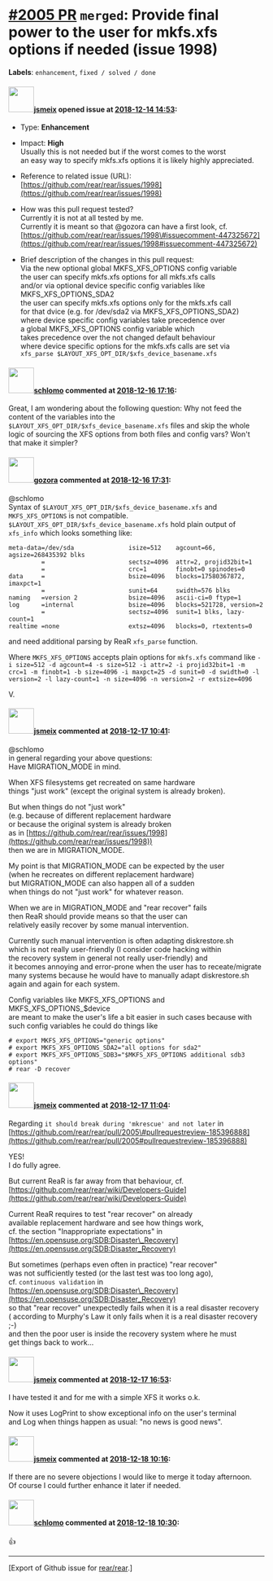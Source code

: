 [\#2005 PR](https://github.com/rear/rear/pull/2005) `merged`: Provide final power to the user for mkfs.xfs options if needed (issue 1998)
=========================================================================================================================================

**Labels**: `enhancement`, `fixed / solved / done`

#### <img src="https://avatars.githubusercontent.com/u/1788608?u=925fc54e2ce01551392622446ece427f51e2f0ce&v=4" width="50">[jsmeix](https://github.com/jsmeix) opened issue at [2018-12-14 14:53](https://github.com/rear/rear/pull/2005):

-   Type: **Enhancement**

-   Impact: **High**  
    Usually this is not needed but if the worst comes to the worst  
    an easy way to specify mkfs.xfs options it is likely highly
    appreciated.

-   Reference to related issue (URL):  
    [https://github.com/rear/rear/issues/1998](https://github.com/rear/rear/issues/1998)

-   How was this pull request tested?  
    Currently it is not at all tested by me.  
    Currently it is meant so that @gozora can have a first look, cf.  
    [https://github.com/rear/rear/issues/1998\#issuecomment-447325672](https://github.com/rear/rear/issues/1998#issuecomment-447325672)

-   Brief description of the changes in this pull request:  
    Via the new optional global MKFS\_XFS\_OPTIONS config variable  
    the user can specify mkfs.xfs options for all mkfs.xfs calls  
    and/or via optional device specific config variables like  
    MKFS\_XFS\_OPTIONS\_SDA2  
    the user can specify mkfs.xfs options only for the mkfs.xfs call  
    for that dvice (e.g. for /dev/sda2 via MKFS\_XFS\_OPTIONS\_SDA2)  
    where device specific config variables take precedence over  
    a global MKFS\_XFS\_OPTIONS config variable which  
    takes precedence over the not changed default behaviour  
    where device specific options for the mkfs.xfs calls are set via  
    `xfs_parse $LAYOUT_XFS_OPT_DIR/$xfs_device_basename.xfs`

#### <img src="https://avatars.githubusercontent.com/u/101384?v=4" width="50">[schlomo](https://github.com/schlomo) commented at [2018-12-16 17:16](https://github.com/rear/rear/pull/2005#issuecomment-447659939):

Great, I am wondering about the following question: Why not feed the
content of the variables into the
`$LAYOUT_XFS_OPT_DIR/$xfs_device_basename.xfs` files and skip the whole
logic of sourcing the XFS options from both files and config vars? Won't
that make it simpler?

#### <img src="https://avatars.githubusercontent.com/u/12116358?u=1c5ba9dcee5ca3082f03029a7fbe647efd30eb49&v=4" width="50">[gozora](https://github.com/gozora) commented at [2018-12-16 17:31](https://github.com/rear/rear/pull/2005#issuecomment-447661083):

@schlomo  
Syntax of `$LAYOUT_XFS_OPT_DIR/$xfs_device_basename.xfs` and
`MKFS_XFS_OPTIONS` is not compatible.  
`$LAYOUT_XFS_OPT_DIR/$xfs_device_basename.xfs` hold plain output of
`xfs_info` which looks something like:

    meta-data=/dev/sda               isize=512    agcount=66, agsize=268435392 blks
             =                       sectsz=4096  attr=2, projid32bit=1
             =                       crc=1        finobt=0 spinodes=0
    data     =                       bsize=4096   blocks=17580367872, imaxpct=1
             =                       sunit=64     swidth=576 blks
    naming   =version 2              bsize=4096   ascii-ci=0 ftype=1
    log      =internal               bsize=4096   blocks=521728, version=2
             =                       sectsz=4096  sunit=1 blks, lazy-count=1
    realtime =none                   extsz=4096   blocks=0, rtextents=0

and need additional parsing by ReaR `xfs_parse` function.

Where `MKFS_XFS_OPTIONS` accepts plain options for `mkfs.xfs` command
like
`-i size=512 -d agcount=4 -s size=512 -i attr=2 -i projid32bit=1 -m crc=1 -m finobt=1 -b size=4096 -i maxpct=25 -d sunit=0 -d swidth=0 -l version=2 -l lazy-count=1 -n size=4096 -n version=2 -r extsize=4096`

V.

#### <img src="https://avatars.githubusercontent.com/u/1788608?u=925fc54e2ce01551392622446ece427f51e2f0ce&v=4" width="50">[jsmeix](https://github.com/jsmeix) commented at [2018-12-17 10:41](https://github.com/rear/rear/pull/2005#issuecomment-447799986):

@schlomo  
in general regarding your above questions:  
Have MIGRATION\_MODE in mind.

When XFS filesystems get recreated on same hardware  
things "just work" (except the original system is already broken).

But when things do not "just work"  
(e.g. because of different replacement hardware  
or because the original system is already broken  
as in
[https://github.com/rear/rear/issues/1998](https://github.com/rear/rear/issues/1998))  
then we are in MIGRATION\_MODE.

My point is that MIGRATION\_MODE can be expected by the user  
(when he recreates on different replacement hardware)  
but MIGRATION\_MODE can also happen all of a sudden  
when things do not "just work" for whatever reason.

When we are in MIGRATION\_MODE and "rear recover" fails  
then ReaR should provide means so that the user can  
relatively easily recover by some manual intervention.

Currently such manual intervention is often adapting diskrestore.sh  
which is not really user-friendly (I consider code hacking within  
the recovery system in general not really user-friendly) and  
it becomes annoying and error-prone when the user has to
receate/migrate  
many systems because he would have to manually adapt diskrestore.sh  
again and again for each system.

Config variables like MKFS\_XFS\_OPTIONS and
MKFS\_XFS\_OPTIONS\_$device  
are meant to make the user's life a bit easier in such cases because
with  
such config variables he could do things like

    # export MKFS_XFS_OPTIONS="generic options"
    # export MKFS_XFS_OPTIONS_SDA2="all options for sda2"
    # export MKFS_XFS_OPTIONS_SDB3="$MKFS_XFS_OPTIONS additional sdb3 options"
    # rear -D recover

#### <img src="https://avatars.githubusercontent.com/u/1788608?u=925fc54e2ce01551392622446ece427f51e2f0ce&v=4" width="50">[jsmeix](https://github.com/jsmeix) commented at [2018-12-17 11:04](https://github.com/rear/rear/pull/2005#issuecomment-447806726):

Regarding `it should break during 'mkrescue' and not later` in  
[https://github.com/rear/rear/pull/2005\#pullrequestreview-185396888](https://github.com/rear/rear/pull/2005#pullrequestreview-185396888)

YES!  
I do fully agree.

But current ReaR is far away from that behaviour, cf.  
[https://github.com/rear/rear/wiki/Developers-Guide](https://github.com/rear/rear/wiki/Developers-Guide)

Current ReaR requires to test "rear recover" on already  
available replacement hardware and see how things work,  
cf. the section "Inappropriate expectations" in  
[https://en.opensuse.org/SDB:Disaster\_Recovery](https://en.opensuse.org/SDB:Disaster_Recovery)

But sometimes (perhaps even often in practice) "rear recover"  
was not sufficiently tested (or the last test was too long ago),  
cf. `continuous validation` in  
[https://en.opensuse.org/SDB:Disaster\_Recovery](https://en.opensuse.org/SDB:Disaster_Recovery)  
so that "rear recover" unexpectedly fails when it is a real disaster
recovery  
( according to Murphy's Law it only fails when it is a real disaster
recovery ;-)  
and then the poor user is inside the recovery system where he must  
get things back to work...

#### <img src="https://avatars.githubusercontent.com/u/1788608?u=925fc54e2ce01551392622446ece427f51e2f0ce&v=4" width="50">[jsmeix](https://github.com/jsmeix) commented at [2018-12-17 16:53](https://github.com/rear/rear/pull/2005#issuecomment-447916395):

I have tested it and for me with a simple XFS it works o.k.

Now it uses LogPrint to show exceptional info on the user's terminal  
and Log when things happen as usual: "no news is good news".

#### <img src="https://avatars.githubusercontent.com/u/1788608?u=925fc54e2ce01551392622446ece427f51e2f0ce&v=4" width="50">[jsmeix](https://github.com/jsmeix) commented at [2018-12-18 10:16](https://github.com/rear/rear/pull/2005#issuecomment-448169284):

If there are no severe objections I would like to merge it today
afternoon.  
Of course I could further enhance it later if needed.

#### <img src="https://avatars.githubusercontent.com/u/101384?v=4" width="50">[schlomo](https://github.com/schlomo) commented at [2018-12-18 10:30](https://github.com/rear/rear/pull/2005#issuecomment-448173509):

👍

------------------------------------------------------------------------

\[Export of Github issue for
[rear/rear](https://github.com/rear/rear).\]
